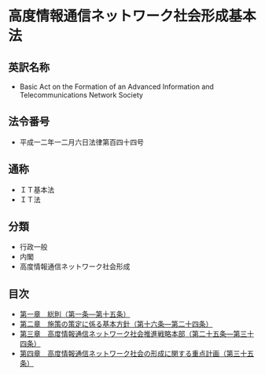 # 高度情報通信ネットワーク社会形成基本法

## 英訳名称

- Basic Act on the Formation of an Advanced Information and Telecommunications Network Society

## 法令番号

- 平成一二年一二月六日法律第百四十四号

## 通称

- ＩＴ基本法
- ＩＴ法

## 分類

- 行政一般
- 内閣
- 高度情報通信ネットワーク社会形成

## 目次

- [第一章　総則（第一条―第十五条）](/chapter1.md#%E7%AC%AC%E4%B8%80%E7%AB%A0%E7%B7%8F%E5%89%87)
- [第二章　施策の策定に係る基本方針（第十六条―第二十四条）](/chapter2.md#%E7%AC%AC%E4%BA%8C%E7%AB%A0%E6%96%BD%E7%AD%96%E3%81%AE%E7%AD%96%E5%AE%9A%E3%81%AB%E4%BF%82%E3%82%8B%E5%9F%BA%E6%9C%AC%E6%96%B9%E9%87%9D)
- [第三章　高度情報通信ネットワーク社会推進戦略本部（第二十五条―第三十四条）](/chapter3.md#%E7%AC%AC%E4%B8%89%E7%AB%A0%E9%AB%98%E5%BA%A6%E6%83%85%E5%A0%B1%E9%80%9A%E4%BF%A1%E3%83%8D%E3%83%83%E3%83%88%E3%83%AF%E3%83%BC%E3%82%AF%E7%A4%BE%E4%BC%9A%E6%8E%A8%E9%80%B2%E6%88%A6%E7%95%A5%E6%9C%AC%E9%83%A8)
- [第四章　高度情報通信ネットワーク社会の形成に関する重点計画（第三十五条）](/chapter4.md#%E7%AC%AC%E5%9B%9B%E7%AB%A0%E9%AB%98%E5%BA%A6%E6%83%85%E5%A0%B1%E9%80%9A%E4%BF%A1%E3%83%8D%E3%83%83%E3%83%88%E3%83%AF%E3%83%BC%E3%82%AF%E7%A4%BE%E4%BC%9A%E3%81%AE%E5%BD%A2%E6%88%90%E3%81%AB%E9%96%A2%E3%81%99%E3%82%8B%E9%87%8D%E7%82%B9%E8%A8%88%E7%94%BB)
